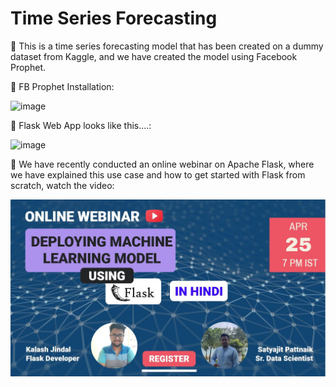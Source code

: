 # Time Series Forecasting

🔴 This is a time series forecasting model that has been created on a dummy dataset from Kaggle, and we have created the model using Facebook Prophet.

🔴 FB Prophet Installation:

![image](https://user-images.githubusercontent.com/34673684/116026887-2dd9a980-a686-11eb-8919-926f11fc1c32.png)

🔴 Flask Web App looks like this....:

![image](https://user-images.githubusercontent.com/34673684/116027197-cff99180-a686-11eb-8d39-41b59dabe464.png)


🔴 We have recently conducted an online webinar on Apache Flask, where we have explained this use case and how to get started with Flask from scratch, watch the video:

[![Alt text](https://raw.githubusercontent.com/pik1989/ModelDeploymentFlask/main/FlaskImage.JPG)](https://www.youtube.com/watch?v=FVn1kDtMCMc)

